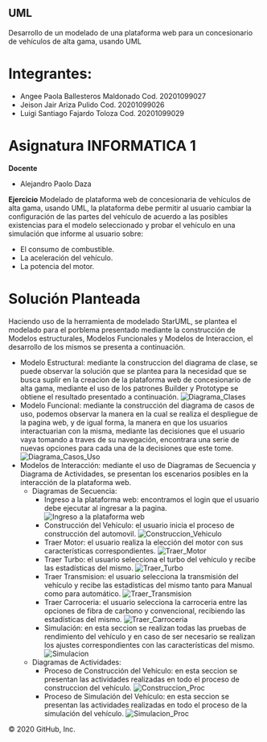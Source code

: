 ## UML
Desarrollo de un modelado de una plataforma web para un concesionario de vehículos de alta gama, usando UML

# Integrantes:
 - Angee Paola Ballesteros Maldonado Cod. 20201099027
 - Jeison Jair Ariza Pulido Cod. 20201099026
 - Luigi Santiago Fajardo Toloza Cod. 20201099029

# Asignatura INFORMATICA 1
__Docente__
 - Alejandro Paolo Daza

__Ejercicio__
Modelado de plataforma web de concesionaria de vehículos de alta gama, usando UML, la plataforma debe permitir al usuario cambiar la configuración de las partes del vehículo de acuerdo a las posibles existencias para el modelo seleccionado y probar el vehículo en una simulación que informe al usuario sobre:
 - El consumo de combustible.
 - La aceleración del vehículo.
 - La potencia del motor.

# Solución Planteada
Haciendo uso de la herramienta de modelado StarUML, se plantea el modelado para el porblema presentado mediante la construcción de Modelos estructurales, Modelos Funcionales y Modelos de Interaccion, el desarrollo de los mismos se presenta a continuación.
 - Modelo Estructural: mediante la construccion del diagrama de clase, se puede observar la solución que se plantea para la necesidad que se busca suplir en la creacion de la plataforma web de concesionario de alta gama, mediante el uso de los patrones Builder y Prototype se obtiene el resultado presentado a continuación.
 ![Diagrama_Clases](https://raw.githubusercontent.com/lsfajardot/UML/master/UML/0%20DiagramaClases.PNG)
 - Modelo Funcional: mediante la construcción del diagrama de casos de uso, podemos observar la manera en la cual se realiza el despliegue de la pagina web, y de igual forma, la manera en que los usuarios interactuarian con la misma, mediante las decisiones que el usuario vaya tomando a traves de su navegación, encontrara una serie de nuevas opciones para cada una de la decisiones que este tome.
 ![Diagrama_Casos_Uso](https://raw.githubusercontent.com/lsfajardot/UML/master/UML/1%20CasosUso.PNG)
 - Modelos de Interacción: mediante el uso de Diagramas de Secuencia y Diagrama de Actividades, se presentan los escenarios posibles en la interacción de la plataforma web.
   - Diagramas de Secuencia:
     - Ingreso a la plataforma web: encontramos el login que el usuario debe ejecutar al ingresar a la pagina.
     ![Ingreso a la plataforma web](https://raw.githubusercontent.com/lsfajardot/UML/master/UML/2%20Ingresoa%20a%20plataforma%20web.PNG)
     - Construcción del Vehículo: el usuario inicia el proceso de construcción del automovil.
     ![Construccion_Vehiculo](https://raw.githubusercontent.com/lsfajardot/UML/master/UML/3%20Construccion%20Vehiculo.PNG)
     - Traer Motor: el usuario realiza la elección del motor con sus características correspondientes.
     ![Traer_Motor](https://raw.githubusercontent.com/lsfajardot/UML/master/UML/4%20Traer%20motor.PNG)
     - Traer Turbo: el usuario selecciona el turbo del vehículo y recibe las estadísticas del mismo.
     ![Traer_Turbo](https://raw.githubusercontent.com/lsfajardot/UML/master/UML/5%20Traer%20Turbo.PNG)
     - Traer Transmision: el usuario selecciona la transmisión del vehículo y recibe las estadísticas del mismo tanto para Manual como para automático.
     ![Traer_Transmision](https://raw.githubusercontent.com/lsfajardot/UML/master/UML/6%20DiagramatraerTrasmision.png)
     - Traer Carroceria: el usuario selecciona la carroceria entre las opciones de fibra de carbono y convencional, recibiendo las estadísticas del mismo.
     ![Traer_Carroceria](https://raw.githubusercontent.com/lsfajardot/UML/master/UML/7%20Carroceria%20Sequence%20Diagram.jpg)
     - Simulación: en esta seccion se realizan todas las pruebas de rendimiento del vehículo y en caso de ser necesario se realizan los ajustes correspondientes con las características del mismo.
     ![Simulacion](https://raw.githubusercontent.com/lsfajardot/UML/master/UML/8%20Simulacion.PNG)
   - Diagramas de Actividades:
     - Proceso de Construcción del Vehículo: en esta seccion se presentan las actividades realizadas en todo el proceso de construccion del vehículo.
     ![Construccion_Proc](https://raw.githubusercontent.com/lsfajardot/UML/master/UML/9%20Construir%20Vehiculo.PNG)
     - Proceso de Simulación del Vehículo: en esta seccion se presentan las actividades realizadas en todo el proceso de la simulación del vehículo.
     ![Simulacion_Proc](https://raw.githubusercontent.com/lsfajardot/UML/master/UML/10%20Simular%20Vehiculo.PNG)

© 2020 GitHub, Inc.
